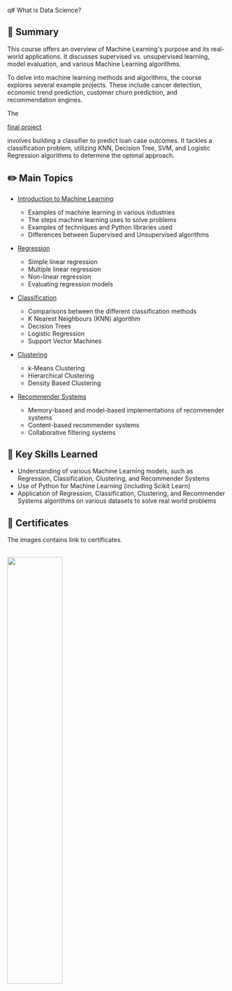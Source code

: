  q# What is Data Science?

## 📌 Summary
This course offers an overview of Machine Learning's purpose and its real-world applications. It discusses supervised vs. unsupervised learning, model evaluation, and various Machine Learning algorithms.

To delve into machine learning methods and algorithms, the course explores several example projects. These include cancer detection, economic trend prediction, customer churn prediction, and recommendation engines.

The <a href="./Final Project/Machine Learning with Python - The Best Classifier.ipynb"><p>final project</p></a> involves building a classifier to predict loan case outcomes. It tackles a classification problem, utilizing KNN, Decision Tree, SVM, and Logistic Regression algorithms to determine the optimal approach.

## ✏️ Main Topics
- <a  href="./01. Introduction to Machine Learning/"><p>Introduction to Machine Learning</p></a>
  - Examples of machine learning in various industries
  - The steps machine learning uses to solve problems
  - Examples of techniques and Python libraries used
  - Differences between Supervised and Unsupervised algorithms
- <a  href="./02. Regression/"><p>Regression</p></a>
  - Simple linear regression
  - Multiple linear regression
  - Non-linear regression
  - Evaluating regression models
- <a  href="./03. Classification/"><p>Classification</p></a>
  - Comparisons between the different classification methods
  - K Nearest Neighbours (KNN) algorithm
  - Decision Trees
  - Logistic Regression
  - Support Vector Machines
- <a  href="./04. Clustering/"><p>Clustering</p></a>
  - k-Means Clustering
  - Hierarchical Clustering
  - Density Based Clustering
- <a  href="./05. Recommender Systems/"><p>Recommender Systems</p></a>
  - Memory-based and model-based implementations of recommender systems
  - Content-based recommender systems
  - Collaborative filtering systems

## 🎯 Key Skills Learned
- Understanding of various Machine Learning models, such as Regression, Classification, Clustering, and Recommender Systems
- Use of Python for Machine Learning (including Scikit Learn)
- Application of Regression, Classification, Clustering, and Recommender Systems algorithms on various datasets to solve real world problems

## 🏅 Certificates
The images contains link to certificates.
 <br/><br/> 
 
<p float="left">
  <a href="https://www.coursera.org/account/accomplishments/verify/BQGR6UCZNLQW">
      <img src="./Images/Coursera BQGR6UCZNLQW.jpg alt="IBM certification" width="50%" height="50%" />
  </a>
</p>
